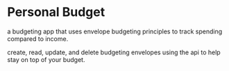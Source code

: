
# Personal Budget

a budgeting app that uses envelope budgeting principles to track spending compared to income.

create, read, update, and delete budgeting envelopes using the api to help stay on top of your budget.
